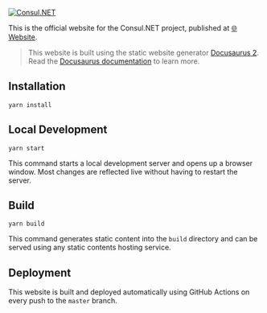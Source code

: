 [![Consul.NET](https://user-images.githubusercontent.com/18899702/219622225-1fda8125-ed7e-4e07-8281-64d3cd5368b8.png)](https://consuldot.net/)

This is the official website for the Consul.NET project, published at [🌐 Website](https://consuldot.net/).

> This website is built using the static website generator [Docusaurus 2](https://docusaurus.io/). Read
> the [Docusaurus documentation](https://docusaurus.io/docs) to learn more.

## Installation

```shell
yarn install
```

## Local Development

```shell
yarn start
```

This command starts a local development server and opens up a browser window. Most changes are reflected live without
having to restart the server.

## Build

```shell
yarn build
```

This command generates static content into the `build` directory and can be served using any static contents hosting
service.

## Deployment

This website is built and deployed automatically using GitHub Actions on every push to the `master` branch.
